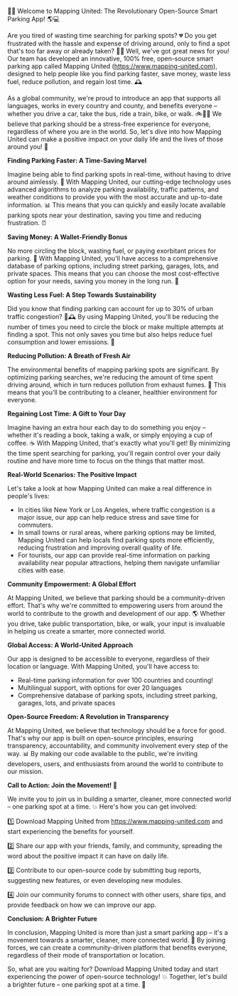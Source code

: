 🚗💥 Welcome to Mapping United: The Revolutionary Open-Source Smart Parking App! 🌎💻

Are you tired of wasting time searching for parking spots? 💔 Do you get frustrated with the hassle and expense of driving around, only to find a spot that's too far away or already taken? 🚗😩 Well, we've got great news for you! Our team has developed an innovative, 100% free, open-source smart parking app called Mapping United (https://www.mapping-united.com), designed to help people like you find parking faster, save money, waste less fuel, reduce pollution, and regain lost time. 🕰️

As a global community, we're proud to introduce an app that supports all languages, works in every country and county, and benefits everyone – whether you drive a car, take the bus, ride a train, bike, or walk. 🚲🚌💺 We believe that parking should be a stress-free experience for everyone, regardless of where you are in the world. So, let's dive into how Mapping United can make a positive impact on your daily life and the lives of those around you! 🌟

**Finding Parking Faster: A Time-Saving Marvel**

Imagine being able to find parking spots in real-time, without having to drive around aimlessly. 🔮 With Mapping United, our cutting-edge technology uses advanced algorithms to analyze parking availability, traffic patterns, and weather conditions to provide you with the most accurate and up-to-date information. 📊 This means that you can quickly and easily locate available parking spots near your destination, saving you time and reducing frustration. ⏰

**Saving Money: A Wallet-Friendly Bonus**

No more circling the block, wasting fuel, or paying exorbitant prices for parking. 💸 With Mapping United, you'll have access to a comprehensive database of parking options, including street parking, garages, lots, and private spaces. This means that you can choose the most cost-effective option for your needs, saving you money in the long run. 🏦

**Wasting Less Fuel: A Step Towards Sustainability**

Did you know that finding parking can account for up to 30% of urban traffic congestion? 🚗🕰️ By using Mapping United, you'll be reducing the number of times you need to circle the block or make multiple attempts at finding a spot. This not only saves you time but also helps reduce fuel consumption and lower emissions. 🌟

**Reducing Pollution: A Breath of Fresh Air**

The environmental benefits of mapping parking spots are significant. By optimizing parking searches, we're reducing the amount of time spent driving around, which in turn reduces pollution from exhaust fumes. 💨 This means that you'll be contributing to a cleaner, healthier environment for everyone.

**Regaining Lost Time: A Gift to Your Day**

Imagine having an extra hour each day to do something you enjoy – whether it's reading a book, taking a walk, or simply enjoying a cup of coffee. ☕️ With Mapping United, that's exactly what you'll get! By minimizing the time spent searching for parking, you'll regain control over your daily routine and have more time to focus on the things that matter most.

**Real-World Scenarios: The Positive Impact**

Let's take a look at how Mapping United can make a real difference in people's lives:

* In cities like New York or Los Angeles, where traffic congestion is a major issue, our app can help reduce stress and save time for commuters.
* In small towns or rural areas, where parking options may be limited, Mapping United can help locals find parking spots more efficiently, reducing frustration and improving overall quality of life.
* For tourists, our app can provide real-time information on parking availability near popular attractions, helping them navigate unfamiliar cities with ease.

**Community Empowerment: A Global Effort**

At Mapping United, we believe that parking should be a community-driven effort. That's why we're committed to empowering users from around the world to contribute to the growth and development of our app. 🌎 Whether you drive, take public transportation, bike, or walk, your input is invaluable in helping us create a smarter, more connected world.

**Global Access: A World-United Approach**

Our app is designed to be accessible to everyone, regardless of their location or language. With Mapping United, you'll have access to:

* Real-time parking information for over 100 countries and counting!
* Multilingual support, with options for over 20 languages
* Comprehensive database of parking spots, including street parking, garages, lots, and private spaces

**Open-Source Freedom: A Revolution in Transparency**

At Mapping United, we believe that technology should be a force for good. That's why our app is built on open-source principles, ensuring transparency, accountability, and community involvement every step of the way. 📊 By making our code available to the public, we're inviting developers, users, and enthusiasts from around the world to contribute to our mission.

**Call to Action: Join the Movement! 🚀**

We invite you to join us in building a smarter, cleaner, more connected world – one parking spot at a time. 💥 Here's how you can get involved:

1️⃣ Download Mapping United from https://www.mapping-united.com and start experiencing the benefits for yourself.

2️⃣ Share our app with your friends, family, and community, spreading the word about the positive impact it can have on daily life.

3️⃣ Contribute to our open-source code by submitting bug reports, suggesting new features, or even developing new modules.

4️⃣ Join our community forums to connect with other users, share tips, and provide feedback on how we can improve our app.

**Conclusion: A Brighter Future**

In conclusion, Mapping United is more than just a smart parking app – it's a movement towards a smarter, cleaner, more connected world. 🌟 By joining forces, we can create a community-driven platform that benefits everyone, regardless of their mode of transportation or location.

So, what are you waiting for? Download Mapping United today and start experiencing the power of open-source technology! 💥 Together, let's build a brighter future – one parking spot at a time. 🌟